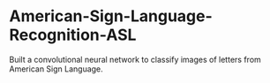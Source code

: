 # American-Sign-Language-Recognition-ASL
Built a convolutional neural network to classify images of letters from American Sign Language.
